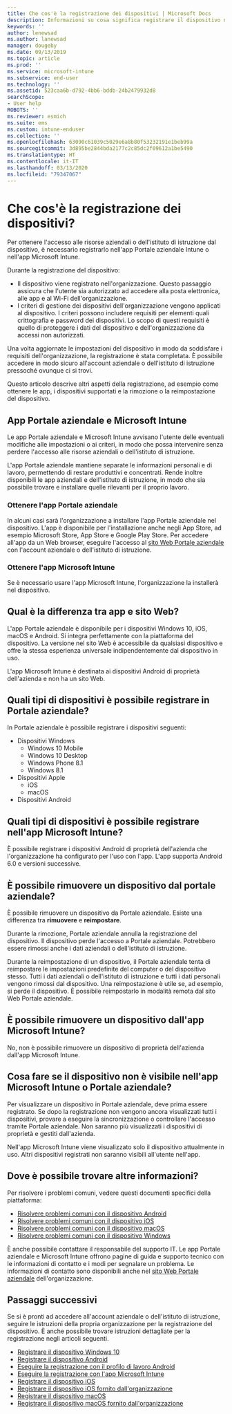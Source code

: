 ```yaml
---
title: Che cos'è la registrazione dei dispositivi | Microsoft Docs
description: Informazioni su cosa significa registrare il dispositivo nell'app Portale aziendale e in Microsoft Intune.
keywords: ''
author: lenewsad
ms.author: lanewsad
manager: dougeby
ms.date: 09/13/2019
ms.topic: article
ms.prod: ''
ms.service: microsoft-intune
ms.subservice: end-user
ms.technology: ''
ms.assetid: 523caa6b-d792-4bb6-bddb-24b2479932d8
searchScope:
- User help
ROBOTS: ''
ms.reviewer: esmich
ms.suite: ems
ms.custom: intune-enduser
ms.collection: ''
ms.openlocfilehash: 63090c61039c5029e6a8b80f53232191e1beb99a
ms.sourcegitcommit: 3d895be2844bda2177c2c85dc2f09612a1be5490
ms.translationtype: HT
ms.contentlocale: it-IT
ms.lasthandoff: 03/13/2020
ms.locfileid: "79347067"
---
```

# <a name="what-is-device-enrollment"></a>Che cos'è la registrazione dei dispositivi?
Per ottenere l'accesso alle risorse aziendali o dell'istituto di istruzione dal dispositivo, è necessario registrarlo nell'app Portale aziendale Intune o nell'app Microsoft Intune. 

Durante la registrazione del dispositivo:

* Il dispositivo viene registrato nell'organizzazione. Questo passaggio assicura che l'utente sia autorizzato ad accedere alla posta elettronica, alle app e al Wi-Fi dell'organizzazione. 
* I criteri di gestione dei dispositivi dell'organizzazione vengono applicati al dispositivo. I criteri possono includere requisiti per elementi quali crittografia e password dei dispositivi. Lo scopo di questi requisiti è quello di proteggere i dati del dispositivo e dell'organizzazione da accessi non autorizzati.

Una volta aggiornate le impostazioni del dispositivo in modo da soddisfare i requisiti dell'organizzazione, la registrazione è stata completata. È possibile accedere in modo sicuro all'account aziendale o dell'istituto di istruzione pressoché ovunque ci si trovi.  

Questo articolo descrive altri aspetti della registrazione, ad esempio come ottenere le app, i dispositivi supportati e la rimozione o la reimpostazione del dispositivo.  

## <a name="company-portal-and-microsoft-intune-app"></a>App Portale aziendale e Microsoft Intune

Le app Portale aziendale e Microsoft Intune avvisano l'utente delle eventuali modifiche alle impostazioni o ai criteri, in modo che possa intervenire senza perdere l'accesso alle risorse aziendali o dell'istituto di istruzione. 

L'app Portale aziendale mantiene separate le informazioni personali e di lavoro, permettendo di restare produttivi e concentrati. Rende inoltre disponibili le app aziendali e dell'istituto di istruzione, in modo che sia possibile trovare e installare quelle rilevanti per il proprio lavoro.  

### <a name="get-company-portal"></a>Ottenere l'app Portale aziendale

In alcuni casi sarà l'organizzazione a installare l'app Portale aziendale nel dispositivo. L'app è disponibile per l'installazione anche negli App Store, ad esempio Microsoft Store, App Store e Google Play Store. Per accedere all'app da un Web browser, eseguire l'accesso al [sito Web Portale aziendale](https://go.microsoft.com/fwlink/?linkid=2010980) con l'account aziendale o dell'istituto di istruzione.  

### <a name="get-microsoft-intune-app"></a>Ottenere l'app Microsoft Intune

Se è necessario usare l'app Microsoft Intune, l'organizzazione la installerà nel dispositivo.  

## <a name="whats-the-difference-between-the-apps-and-the-website"></a>Qual è la differenza tra app e sito Web?
L'app Portale aziendale è disponibile per i dispositivi Windows 10, iOS, macOS e Android. Si integra perfettamente con la piattaforma del dispositivo. La versione nel sito Web è accessibile da qualsiasi dispositivo e offre la stessa esperienza universale indipendentemente dal dispositivo in uso. 

L'app Microsoft Intune è destinata ai dispositivi Android di proprietà dell'azienda e non ha un sito Web.  

## <a name="what-kind-of-devices-can-you-enroll-with-company-portal"></a>Quali tipi di dispositivi è possibile registrare in Portale aziendale?
In Portale aziendale è possibile registrare i dispositivi seguenti:  

- Dispositivi Windows
  - Windows 10 Mobile
  - Windows 10 Desktop
  - Windows Phone 8.1
  - Windows 8.1
- Dispositivi Apple
    - iOS
    - macOS
- Dispositivi Android


## <a name="what-kind-of-devices-can-you-enroll-with-the-microsoft-intune-app"></a>Quali tipi di dispositivi è possibile registrare nell'app Microsoft Intune?  
È possibile registrare i dispositivi Android di proprietà dell'azienda che l'organizzazione ha configurato per l'uso con l'app. L'app supporta Android 6.0 e versioni successive. 

## <a name="can-you-remove-a-device-from-the-company-portal"></a>È possibile rimuovere un dispositivo dal portale aziendale?
È possibile rimuovere un dispositivo da Portale aziendale. Esiste una differenza tra **rimuovere** e **reimpostare**.

Durante la rimozione, Portale aziendale annulla la registrazione del dispositivo. Il dispositivo perde l'accesso a Portale aziendale. Potrebbero essere rimossi anche i dati aziendali o dell'istituto di istruzione. 

Durante la reimpostazione di un dispositivo, il Portale aziendale tenta di reimpostare le impostazioni predefinite del computer o del dispositivo stesso. Tutti i dati aziendali o dell'istituto di istruzione e tutti i dati personali vengono rimossi dal dispositivo. Una reimpostazione è utile se, ad esempio, si perde il dispositivo. È possibile reimpostarlo in modalità remota dal sito Web Portale aziendale.  

## <a name="can-you-remove-a-device-from-the-microsoft-intune-app"></a>È possibile rimuovere un dispositivo dall'app Microsoft Intune?
No, non è possibile rimuovere un dispositivo di proprietà dell'azienda dall'app Microsoft Intune.  

## <a name="what-if-i-cant-see-my-device-in-the-company-portal-or-microsoft-intune-app"></a>Cosa fare se il dispositivo non è visibile nell'app Microsoft Intune o Portale aziendale?
Per visualizzare un dispositivo in Portale aziendale, deve prima essere registrato. Se dopo la registrazione non vengono ancora visualizzati tutti i dispositivi, provare a eseguire la sincronizzazione o controllare l'accesso tramite Portale aziendale. Non saranno più visualizzati i dispositivi di proprietà e gestiti dall'azienda.

Nell'app Microsoft Intune viene visualizzato solo il dispositivo attualmente in uso. Altri dispositivi registrati non saranno visibili all'utente nell'app.  

## <a name="where-else-can-i-go-for-help"></a>Dove è possibile trovare altre informazioni?  
Per risolvere i problemi comuni, vedere questi documenti specifici della piattaforma:  

- [Risolvere problemi comuni con il dispositivo Android](check-compliance-on-your-device-android.md)  
- [Risolvere problemi comuni con il dispositivo iOS](troubleshoot-your-device-ios.md)
- [Risolvere problemi comuni con il dispositivo macOS](troubleshoot-your-device-macos.md)
- [Risolvere problemi comuni con il dispositivo Windows](troubleshoot-your-device-windows.md)

È anche possibile contattare il responsabile del supporto IT. Le app Portale aziendale e Microsoft Intune offrono pagine di guida e supporto tecnico con le informazioni di contatto e i modi per segnalare un problema. Le informazioni di contatto sono disponibili anche nel [sito Web Portale aziendale](https://go.microsoft.com/fwlink/?linkid=2010980) dell'organizzazione.  

## <a name="next-steps"></a>Passaggi successivi  

Se si è pronti ad accedere all'account aziendale o dell'istituto di istruzione, seguire le istruzioni della propria organizzazione per la registrazione del dispositivo. È anche possibile trovare istruzioni dettagliate per la registrazione negli articoli seguenti.

* [Registrare il dispositivo Windows 10](enroll-windows-10-device.md)
* [Registrare il dispositivo Android](enroll-device-android-company-portal.md)
* [Eseguire la registrazione con il profilo di lavoro Android](enroll-device-android-work-profile.md)
* [Eseguire la registrazione con l'app Microsoft Intune](enroll-device-android-microsoft-intune-app.md)
* [Registrare il dispositivo iOS](enroll-your-device-in-intune-ios.md)
* [Registrare il dispositivo iOS fornito dall'organizzazione](enroll-your-device-dep-ios.md)
* [Registrare il dispositivo macOS](enroll-your-device-in-intune-macos-cp.md)
* [Registrare il dispositivo macOS fornito dall'organizzazione](enroll-company-device-macos.md)



